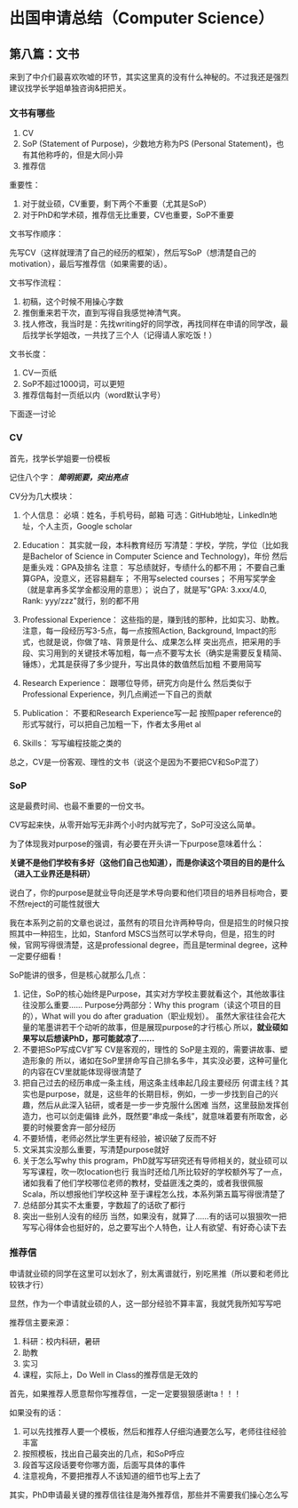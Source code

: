 # 出国申请总结（Computer Science）

## 第八篇：文书

来到了中介们最喜欢吹嘘的环节，其实这里真的没有什么神秘的。不过我还是强烈建议找学长学姐单独咨询&把把关。

### 文书有哪些

1. CV
2. SoP (Statement of Purpose)，少数地方称为PS (Personal Statement)，也有其他称呼的，但是大同小异
3. 推荐信

重要性：

1. 对于就业硕，CV重要，剩下两个不重要（尤其是SoP）
2. 对于PhD和学术硕，推荐信无比重要，CV也重要，SoP不重要

文书写作顺序：

先写CV（这样就理清了自己的经历的框架），然后写SoP（想清楚自己的motivation），最后写推荐信（如果需要的话）。

文书写作流程：

1. 初稿，这个时候不用操心字数
2. 推倒重来若干次，直到写得自我感觉神清气爽。
3. 找人修改，我当时是：先找writing好的同学改，再找同样在申请的同学改，最后找学长学姐改，一共找了三个人（记得请人家吃饭！）

文书长度：

1. CV一页纸
2. SoP不超过1000词，可以更短
3. 推荐信每封一页纸以内（word默认字号）

下面逐一讨论

### CV

首先，找学长学姐要一份模板

记住八个字：
***简明扼要，突出亮点***

CV分为几大模块：

1. 个人信息：
必填：姓名，手机号码，邮箱
可选：GitHub地址，LinkedIn地址，个人主页，Google scholar

2. Education：
其实就一段，本科教育经历
写清楚：学校，学院，学位（比如我是Bachelor of Science in Computer Science and Technology)，年份
然后是重头戏：GPA及排名
注意：
写总绩就好，专绩什么的都不用；
不要自己重算GPA，没意义，还容易翻车；
不用写selected courses；
不用写奖学金（就是拿再多奖学金都没用的意思）；
说白了，就是写"GPA: 3.xxx/4.0, Rank: yyy/zzz"就行，别的都不用

3. Professional Experience：
这些指的是，赚到钱的那种，比如实习、助教。
注意，每一段经历写3-5点，每一点按照Action, Background, Impact的形式，也就是说，你做了啥、背景是什么、成果怎么样
突出亮点，把采用的手段、实习用到的关键技术等加粗，每一点不要写太长（确实是需要反复精简、锤炼），尤其是获得了多少提升，写出具体的数值然后加粗
不要用简写

4. Research Experience：
跟哪位导师，研究方向是什么
然后类似于Professional Experience，列几点阐述一下自己的贡献

5. Publication：
不要和Research Experience写一起
按照paper reference的形式写就行，可以把自己加粗一下，作者太多用et al

6. Skills：
写写编程技能之类的

总之，CV是一份客观、理性的文书（说这个是因为不要把CV和SoP混了）

### SoP

这是最费时间、也最不重要的一份文书。

CV写起来快，从零开始写无非两个小时内就写完了，SoP可没这么简单。

为了体现我对purpose的强调，有必要在开头讲一下purpose意味着什么：

**关键不是他们学校有多好（这他们自己也知道），而是你读这个项目的目的是什么（进入工业界还是科研）**

说白了，你的purpose是就业导向还是学术导向要和他们项目的培养目标吻合，要不然reject的可能性就很大

我在本系列之前的文章也说过，虽然有的项目允许两种导向，但是招生的时候只按照其中一种招生，比如，Stanford MSCS当然可以学术导向，但是，招生的时候，官网写得很清楚，这是professional degree，而且是terminal degree，这种一定要仔细看！

SoP能讲的很多，但是核心就那么几点：

1. 记住，SoP的核心始终是Purpose，其实对方学校主要就看这个，其他故事往往没那么重要……
Purpose分两部分：Why this program（读这个项目的目的），What will you do after graduation（职业规划）。
虽然大家往往会花大量的笔墨讲若干个动听的故事，但是展现purpose的才行核心
所以，**就业硕如果写以后想读PhD，那可能就凉了……**
2. 不要把SoP写成CV扩写
CV是客观的，理性的
SoP是主观的，需要讲故事、塑造形象的
所以，诸如在SoP里拼命写自己排名多牛，其实没必要，这种可量化的内容在CV里就能体现得很清楚了
3. 把自己过去的经历串成一条主线，用这条主线串起几段主要经历
何谓主线？其实也是purpose，就是，这些年的长期目标，例如，一步一步找到自己的兴趣，然后从此深入钻研，或者是一步一步克服什么困难
当然，这里鼓励发挥创造力，也可以剑走偏锋
此外，既然要“串成一条线”，就意味着要有所取舍，必要的时候要舍弃一部分经历
4. 不要矫情，老师必然比学生更有经验，被识破了反而不好
5. 文采其实没那么重要，写清楚purpose就好
6. 关于怎么写why this program，PhD就写写研究还有导师相关的，就业硕可以写写课程，吹一吹location也行
我当时还给几所比较好的学校额外写了一点，诸如我看了他们学校哪位老师的教材，受益匪浅之类的，或者我很佩服Scala，所以想报他们学校这种
至于课程怎么找，本系列第五篇写得很清楚了
7. 总结部分其实不太重要，字数超了的话砍了都行
8. 突出一些别人没有的经历
当然，如果没有，就算了……有的话可以狠狠吹一把
写写心得体会也挺好的，总之要写出个人特色，让人有欲望、有好奇心读下去

### 推荐信

申请就业硕的同学在这里可以划水了，别太离谱就行，别吃黑推（所以要和老师比较铁才行）

显然，作为一个申请就业硕的人，这一部分经验不算丰富，我就凭我所知写写吧

推荐信主要来源：

1. 科研：校内科研，暑研
2. 助教
3. 实习
4. 课程，实际上，Do Well in Class的推荐信是无效的

首先，如果推荐人愿意帮你写推荐信，一定一定要狠狠感谢ta！！！

如果没有的话：

1. 可以先找推荐人要一个模板，然后和推荐人仔细沟通要怎么写，老师往往经验丰富
2. 按照模板，找出自己最突出的几点，和SoP呼应
3. 段首写这段话要夸你哪方面，后面写具体的事件
4. 注意视角，不要把推荐人不该知道的细节也写上去了

其实，PhD申请最关键的推荐信往往是海外推荐信，那些并不需要我们操心怎么写

